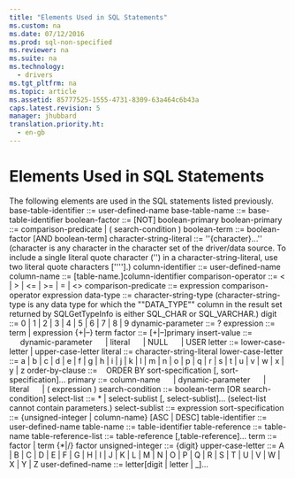 ```yaml
---
title: "Elements Used in SQL Statements"
ms.custom: na
ms.date: 07/12/2016
ms.prod: sql-non-specified
ms.reviewer: na
ms.suite: na
ms.technology: 
  - drivers
ms.tgt_pltfrm: na
ms.topic: article
ms.assetid: 85777525-1555-4731-8309-63a464c6b43a
caps.latest.revision: 5
manager: jhubbard
translation.priority.ht: 
  - en-gb
---
```

# Elements Used in SQL Statements
<?xml version="1.0" encoding="utf-8"?>
<developerReferenceWithoutSyntaxDocument xmlns="http://ddue.schemas.microsoft.com/authoring/2003/5" xmlns:xlink="http://www.w3.org/1999/xlink" xmlns:xsi="http://www.w3.org/2001/XMLSchema-instance" xsi:schemaLocation="http://ddue.schemas.microsoft.com/authoring/2003/5 http://dduestorage.blob.core.windows.net/ddueschema/developer.xsd">
  <introduction>
    <para>The following elements are used in the SQL statements listed previously.</para>
  </introduction>
  <section>
    <title>Element</title>
    <content>
      <para>
        <legacyItalic>base-table-identifier</legacyItalic> ::= <legacyItalic>user-defined-name</legacyItalic></para>
      <para>
        <legacyItalic>base-table-name</legacyItalic> ::= <legacyItalic>base-table-identifier</legacyItalic></para>
      <para>
        <legacyItalic>boolean-factor</legacyItalic> ::= [NOT] <legacyItalic>boolean-primary</legacyItalic></para>
      <para>
        <legacyItalic>boolean-primary</legacyItalic> ::= comparison<legacyItalic>-predicate</legacyItalic> | ( <legacyItalic>search-condition</legacyItalic> )</para>
      <para>
        <legacyItalic>boolean-term</legacyItalic> ::= <legacyItalic>boolean-factor</legacyItalic> [AND <legacyItalic>boolean-term</legacyItalic>]</para>
      <para>
        <legacyItalic>character-string-literal</legacyItalic> ::= ''{<legacyItalic>character</legacyItalic>}...'' (<legacyItalic>character </legacyItalic>is any character in the character set of the driver/data source. To include a single literal quote character ('') in a character-string-literal, use two literal quote characters [''''].)</para>
      <para>
        <legacyItalic>column-identifier</legacyItalic> ::= <legacyItalic>user-defined-name</legacyItalic></para>
      <para>
        <legacyItalic>column-name</legacyItalic> ::= [<legacyItalic>table-name</legacyItalic>.]<legacyItalic>column-identifier</legacyItalic></para>
      <para>
        <legacyItalic>comparison-operator</legacyItalic> ::= &lt; | &gt; | &lt;= | &gt;= | = | &lt;&gt;</para>
      <para>
        <legacyItalic>comparison-predicate</legacyItalic> ::= <legacyItalic>expression</legacyItalic> comparison-operator expression</para>
      <para>
        <legacyItalic>data-type</legacyItalic> ::= <legacyItalic>character-string-type</legacyItalic> (<legacyItalic>character-string-type </legacyItalic>is any data type for which the ""DATA_TYPE"" column in the result set returned by SQLGetTypeInfo is either SQL_CHAR or SQL_VARCHAR.)</para>
      <para>
        <legacyItalic>digit</legacyItalic> ::= 0 | 1 | 2 | 3 | 4 | 5 | 6 | 7 | 8 | 9 </para>
      <para>
        <legacyItalic>dynamic-parameter</legacyItalic> ::= ?</para>
      <para>
        <legacyItalic>expression </legacyItalic>::= term | expression {+|–} term</para>
      <para>
        <legacyItalic>factor</legacyItalic> ::= [<legacyItalic>+</legacyItalic>|<legacyItalic>–</legacyItalic>]<legacyItalic>primary</legacyItalic></para>
      <para>
        <legacyItalic>insert-value</legacyItalic> ::= </para>
      <para>     <legacyItalic>dynamic-parameter</legacyItalic> </para>
      <para>     | <legacyItalic>literal</legacyItalic> </para>
      <para>     | NULL </para>
      <para>     | USER</para>
      <para>
        <legacyItalic>letter</legacyItalic> ::= <legacyItalic>lower-case-letter | upper-case-letter</legacyItalic></para>
      <para>
        <legacyItalic>literal</legacyItalic> ::= <legacyItalic>character-string-literal</legacyItalic></para>
      <para>
        <legacyItalic>lower-case-letter</legacyItalic> ::= a | b | c | d | e | f | g | h | i | j | k | l | m | n | o | p | q | r | s | t | u | v | w | x | y | z</para>
      <para>
        <legacyItalic>order-by-clause</legacyItalic> ::=    ORDER BY <legacyItalic>sort-specification</legacyItalic> [, <legacyItalic>sort-specification</legacyItalic>]...</para>
      <para>
        <legacyItalic>primary</legacyItalic> ::= <legacyItalic>column-name</legacyItalic> </para>
      <para>     | <legacyItalic>dynamic-parameter</legacyItalic> </para>
      <para>     | <legacyItalic>literal</legacyItalic> </para>
      <para>     | ( <legacyItalic>expression</legacyItalic> )</para>
      <para>
        <legacyItalic>search-condition</legacyItalic> ::= <legacyItalic>boolean-term</legacyItalic> [OR <legacyItalic>search-condition</legacyItalic>]</para>
      <para>
        <legacyItalic>select-list</legacyItalic> ::= * | <legacyItalic>select-sublist</legacyItalic> [, <legacyItalic>select-sublist</legacyItalic>]...  (<legacyItalic>select-list</legacyItalic> cannot contain parameters.)</para>
      <para>
        <legacyItalic>select-sublist</legacyItalic> ::= <legacyItalic>expression</legacyItalic></para>
      <para>
        <legacyItalic>sort-specification</legacyItalic> ::= {<legacyItalic>unsigned-integer | column-name</legacyItalic>} [<legacyItalic>ASC | DESC</legacyItalic>]</para>
      <para>
        <legacyItalic>table-identifier</legacyItalic> ::= <legacyItalic>user-defined-name</legacyItalic></para>
      <para>
        <legacyItalic>table-name</legacyItalic> ::= <legacyItalic>table-identifier</legacyItalic></para>
      <para>
        <legacyItalic>table-reference </legacyItalic>::= <legacyItalic>table-name</legacyItalic></para>
      <para>
        <legacyItalic>table-reference-list</legacyItalic> ::= <legacyItalic>table-reference</legacyItalic> [,<legacyItalic>table-reference</legacyItalic>]...</para>
      <para>         <legacyItalic>term</legacyItalic> ::= <legacyItalic>factor</legacyItalic> | <legacyItalic>term</legacyItalic> {*|<legacyItalic>/</legacyItalic>} <legacyItalic>factor</legacyItalic></para>
      <para>         <legacyItalic>unsigned-integer</legacyItalic> ::= {<legacyItalic>digit</legacyItalic>}</para>
      <para>         <legacyItalic>upper-case-letter</legacyItalic> ::= <legacyItalic>A | B | C | D | E | F | G | H | I | J | K | L | M | N | O | P | Q | R | S | T | U | V | W | X | Y | Z</legacyItalic></para>
      <para>         <legacyItalic>user-defined-name</legacyItalic> ::= <legacyItalic>letter</legacyItalic>[<legacyItalic>digit</legacyItalic> | <legacyItalic>letter</legacyItalic> | <legacyItalic>_</legacyItalic>]...</para>
    </content>
  </section>
  <relatedTopics />
</developerReferenceWithoutSyntaxDocument>